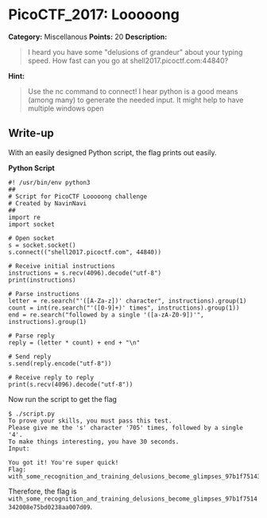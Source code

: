 # PicoCTF_2017: Looooong

**Category:** Miscellanous
**Points:** 20
**Description:**

>I heard you have some "delusions of grandeur" about your typing speed. How fast can you go at shell2017.picoctf.com:44840?

**Hint:**

>Use the nc command to connect!
I hear python is a good means (among many) to generate the needed input.
It might help to have multiple windows open

## Write-up
With an easily designed Python script, the flag prints out easily.

  **Python Script**

```
#! /usr/bin/env python3
##
# Script for PicoCTF Looooong challenge
# Created by NavinNavi
##
import re
import socket

# Open socket
s = socket.socket()
s.connect(("shell2017.picoctf.com", 44840))

# Receive initial instructions
instructions = s.recv(4096).decode("utf-8")
print(instructions)

# Parse instructions
letter = re.search("'([A-Za-z])' character", instructions).group(1)
count = int(re.search("'([0-9]+)' times", instructions).group(1))
end = re.search("followed by a single '([a-zA-Z0-9])'", instructions).group(1)

# Parse reply
reply = (letter * count) + end + "\n"

# Send reply
s.send(reply.encode("utf-8"))

# Receive reply to reply
print(s.recv(4096).decode("utf-8"))
```
Now run the script to get the flag
    
  
    $ ./script.py
	To prove your skills, you must pass this test.
	Please give me the 's' character '705' times, followed by a single '4'.
	To make things interesting, you have 30 seconds.
	Input:

	You got it! You're super quick!
	Flag: with_some_recognition_and_training_delusions_become_glimpses_97b1f7514342008e75bd0238aa007d09

Therefore, the flag is `with_some_recognition_and_training_delusions_become_glimpses_97b1f7514342008e75bd0238aa007d09`.
<!--stackedit_data:
eyJoaXN0b3J5IjpbMzM3MDkzNTk3LDM4MzEzNDU1MV19
-->
